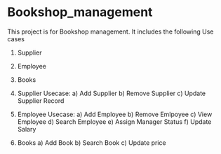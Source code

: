 # Bookshop_management
This project is for Bookshop management.
It includes the following Use cases
1) Supplier
2) Employee
3) Books

1) Supplier Usecase:
  a) Add Supplier
  b) Remove Supplier
  c) Update Supplier Record

 2) Employee Usecase:
    a) Add Employee
    b) Remove Emlpoyee
    c) View Employee
    d) Search Employee
    e) Assign Manager Status
    f) Update Salary

4) Books
   a) Add Book
   b) Search Book
   c) Update price
   
